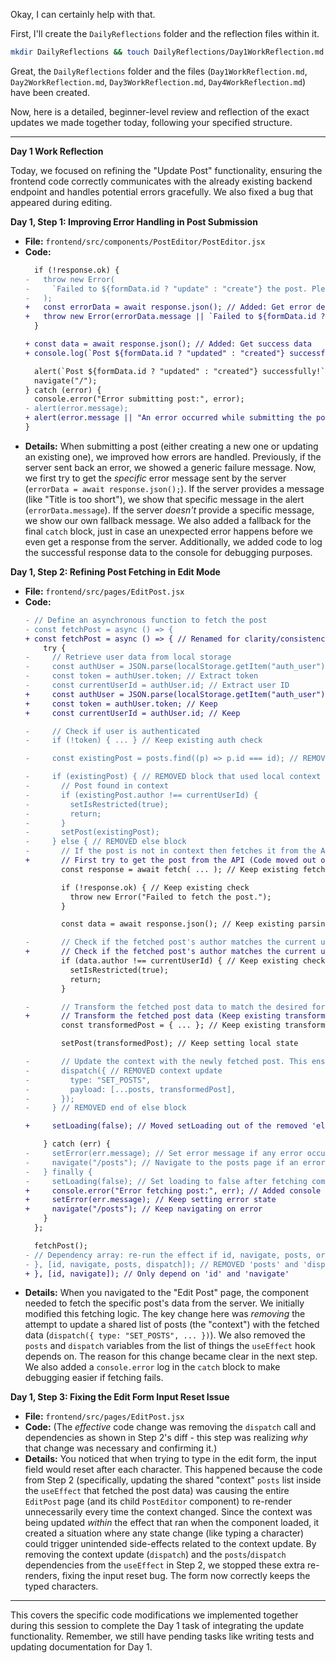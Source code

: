 
Okay, I can certainly help with that.

First, I'll create the `DailyReflections` folder and the reflection files within it.


```bash
mkdir DailyReflections && touch DailyReflections/Day1WorkReflection.md DailyReflections/Day2WorkReflection.md DailyReflections/Day3WorkReflection.md DailyReflections/Day4WorkReflection.md
```
Great, the `DailyReflections` folder and the files (`Day1WorkReflection.md`, `Day2WorkReflection.md`, `Day3WorkReflection.md`, `Day4WorkReflection.md`) have been created.

Now, here is a detailed, beginner-level review and reflection of the exact updates we made together today, following your specified structure.

---

**Day 1 Work Reflection**

Today, we focused on refining the "Update Post" functionality, ensuring the frontend code correctly communicates with the already existing backend endpoint and handles potential errors gracefully. We also fixed a bug that appeared during editing.

**Day 1, Step 1: Improving Error Handling in Post Submission**

*   **File:** `frontend/src/components/PostEditor/PostEditor.jsx`
*   **Code:**
    ```diff
      if (!response.ok) {
    -   throw new Error(
    -     `Failed to ${formData.id ? "update" : "create"} the post. Please try again.`
    -   );
    +   const errorData = await response.json(); // Added: Get error details from server
    +   throw new Error(errorData.message || `Failed to ${formData.id ? "update" : "create"} the post. Please try again.`); // Added: Use server message or fallback
      }

    + const data = await response.json(); // Added: Get success data
    + console.log(`Post ${formData.id ? "updated" : "created"} successfully:`, data); // Added: Log success data

      alert(`Post ${formData.id ? "updated" : "created"} successfully!`);
      navigate("/");
    } catch (error) {
      console.error("Error submitting post:", error);
    - alert(error.message);
    + alert(error.message || "An error occurred while submitting the post."); // Added: Use more generic fallback error message
    }

    ```
*   **Details:** When submitting a post (either creating a new one or updating an existing one), we improved how errors are handled. Previously, if the server sent back an error, we showed a generic failure message. Now, we first try to get the *specific* error message sent by the server (`errorData = await response.json();`). If the server provides a message (like "Title is too short"), we show that specific message in the alert (`errorData.message`). If the server *doesn't* provide a specific message, we show our own fallback message. We also added a fallback for the final `catch` block, just in case an unexpected error happens before we even get a response from the server. Additionally, we added code to log the successful response data to the console for debugging purposes.

**Day 1, Step 2: Refining Post Fetching in Edit Mode**

*   **File:** `frontend/src/pages/EditPost.jsx`
*   **Code:**
    ```diff
    - // Define an asynchronous function to fetch the post
    - const fetchPost = async () => {
    + const fetchPost = async () => { // Renamed for clarity/consistency, no functional change here
        try {
    -     // Retrieve user data from local storage
    -     const authUser = JSON.parse(localStorage.getItem("auth_user") || "{}");
    -     const token = authUser.token; // Extract token
    -     const currentUserId = authUser.id; // Extract user ID
    +     const authUser = JSON.parse(localStorage.getItem("auth_user") || "{}"); // Keep
    +     const token = authUser.token; // Keep
    +     const currentUserId = authUser.id; // Keep

    -     // Check if user is authenticated
    -     if (!token) { ... } // Keep existing auth check

    -     const existingPost = posts.find((p) => p.id === id); // REMOVED check against local context 'posts'

    -     if (existingPost) { // REMOVED block that used local context 'posts'
    -       // Post found in context
    -       if (existingPost.author !== currentUserId) {
    -         setIsRestricted(true);
    -         return;
    -       }
    -       setPost(existingPost);
    -     } else { // REMOVED else block
    -       // If the post is not in context then fetches it from the API
    +       // First try to get the post from the API (Code moved out of the removed 'else')
            const response = await fetch( ... ); // Keep existing fetch call

            if (!response.ok) { // Keep existing check
              throw new Error("Failed to fetch the post.");
            }

            const data = await response.json(); // Keep existing parsing

    -       // Check if the fetched post's author matches the current user's ID. If not, set isRestricted to true.
    +       // Check if the fetched post's author matches the current user's ID (Keep existing check)
            if (data.author !== currentUserId) { // Keep existing check
              setIsRestricted(true);
              return;
            }

    -       // Transform the fetched post data to match the desired format
    +       // Transform the fetched post data (Keep existing transformation)
            const transformedPost = { ... }; // Keep existing transformation logic

            setPost(transformedPost); // Keep setting local state

    -       // Update the context with the newly fetched post. This ensures that the context always has the most up-to-date data.
    -       dispatch({ // REMOVED context update
    -         type: "SET_POSTS",
    -         payload: [...posts, transformedPost],
    -       });
    -     } // REMOVED end of else block

    +     setLoading(false); // Moved setLoading out of the removed 'else' block

        } catch (err) {
    -     setError(err.message); // Set error message if any error occurs during fetching
    -     navigate("/posts"); // Navigate to the posts page if an error occurs
    -   } finally {
    -     setLoading(false); // Set loading to false after fetching completes, regardless of success or failure
    +     console.error("Error fetching post:", err); // Added console log for error
    +     setError(err.message); // Keep setting error state
    +     navigate("/posts"); // Keep navigating on error
        }
      };

      fetchPost();
    - // Dependency array: re-run the effect if id, navigate, posts, or dispatch change
    - }, [id, navigate, posts, dispatch]); // REMOVED 'posts' and 'dispatch' from dependencies
    + }, [id, navigate]); // Only depend on 'id' and 'navigate'

    ```
*   **Details:** When you navigated to the "Edit Post" page, the component needed to fetch the specific post's data from the server. We initially modified this fetching logic. The key change here was *removing* the attempt to update a shared list of posts (the "context") with the fetched data (`dispatch({ type: "SET_POSTS", ... })`). We also removed the `posts` and `dispatch` variables from the list of things the `useEffect` hook depends on. The reason for this change became clear in the next step. We also added a `console.error` log in the `catch` block to make debugging easier if fetching fails.

**Day 1, Step 3: Fixing the Edit Form Input Reset Issue**

*   **File:** `frontend/src/pages/EditPost.jsx`
*   **Code:** (The *effective* code change was removing the `dispatch` call and dependencies as shown in Step 2's diff - this step was realizing *why* that change was necessary and confirming it.)
*   **Details:** You noticed that when trying to type in the edit form, the input field would reset after each character. This happened because the code from Step 2 (specifically, updating the shared "context" `posts` list inside the `useEffect` that fetched the post data) was causing the entire `EditPost` page (and its child `PostEditor` component) to re-render unnecessarily every time the context changed. Since the context was being updated *within* the effect that ran when the component loaded, it created a situation where any state change (like typing a character) could trigger unintended side-effects related to the context update. By removing the context update (`dispatch`) and the `posts`/`dispatch` dependencies from the `useEffect` in Step 2, we stopped these extra re-renders, fixing the input reset bug. The form now correctly keeps the typed characters.

---

This covers the specific code modifications we implemented together during this session to complete the Day 1 task of integrating the update functionality. Remember, we still have pending tasks like writing tests and updating documentation for Day 1.
